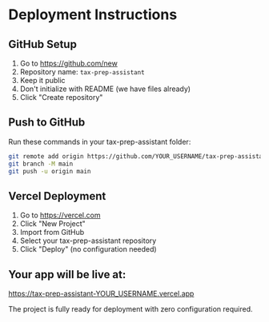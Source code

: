 # Deployment Instructions

## GitHub Setup
1. Go to https://github.com/new
2. Repository name: `tax-prep-assistant`
3. Keep it public
4. Don't initialize with README (we have files already)
5. Click "Create repository"

## Push to GitHub
Run these commands in your tax-prep-assistant folder:
```bash
git remote add origin https://github.com/YOUR_USERNAME/tax-prep-assistant.git
git branch -M main
git push -u origin main
```

## Vercel Deployment
1. Go to https://vercel.com
2. Click "New Project"
3. Import from GitHub
4. Select your tax-prep-assistant repository
5. Click "Deploy" (no configuration needed)

## Your app will be live at:
https://tax-prep-assistant-YOUR_USERNAME.vercel.app

The project is fully ready for deployment with zero configuration required.
